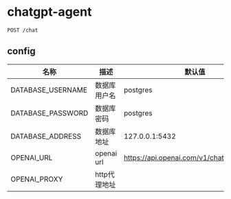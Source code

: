 # chatgpt-agent

```
POST /chat 
```

## config

| 名称              | 描述         | 默认值                                     | 示例                  |
| ----------------- | ------------ | ------------------------------------------ | --------------------- |
| DATABASE_USERNAME | 数据库用户名 | postgres                                   |                       |
| DATABASE_PASSWORD | 数据库密码   | postgres                                   |                       |
| DATABASE_ADDRESS  | 数据库地址   | 127.0.0.1:5432                             |                       |
| OPENAI_URL        | openai url   | https://api.openai.com/v1/chat/completions |                       |
| OPENAI_PROXY      | http代理地址 |                                            | http://localhost:7890 |


